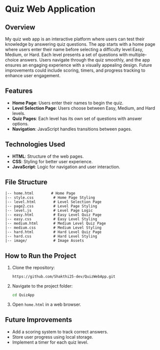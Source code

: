 # Quiz Web Application

## Overview
My quiz web app is an interactive platform where users can test their knowledge by answering quiz questions. The app starts with a home page where users enter their name before selecting a difficulty level:Easy, Medium, or Hard. Each level presents a set of questions with multiple-choice answers. Users navigate through the quiz smoothly, and the app ensures an engaging experience with a visually appealing design. Future improvements could include scoring, timers, and progress tracking to enhance user engagement.

## Features
- **Home Page**: Users enter their names to begin the quiz.
- **Level Selection Page**: Users choose between Easy, Medium, and Hard levels.
- **Quiz Pages**: Each level has its own set of questions with answer options.
- **Navigation**: JavaScript handles transitions between pages.

## Technologies Used
- **HTML**: Structure of the web pages.
- **CSS**: Styling for better user experience.
- **JavaScript**: Logic for navigation and user interaction.

## File Structure
```
|-- home.html        # Home Page
|-- style.css         # Home Page Styling
|-- level.html        # Level Selection Page
|-- page2.css         # Level Page Styling
|-- level.js          # Level Page Logic
|-- easy.html         # Easy Level Quiz Page
|-- easy.css          # Easy Level Styling
|-- medium.html       # Medium Level Quiz Page
|-- medium.css        # Medium Level Styling
|-- hard.html         # Hard Level Quiz Page
|-- hard.css          # Hard Level Styling
|-- image/            # Image Assets
```

## How to Run the Project
1. Clone the repository:
   ```sh
   https://github.com/Shakthi25-dev/QuizWebApp.git
   ```
2. Navigate to the project folder:
   ```sh
   cd QuizApp
   ```
3. Open `home.html` in a web browser.

## Future Improvements
- Add a scoring system to track correct answers.
- Store user progress using local storage.
- Implement a timer for each quiz level.


